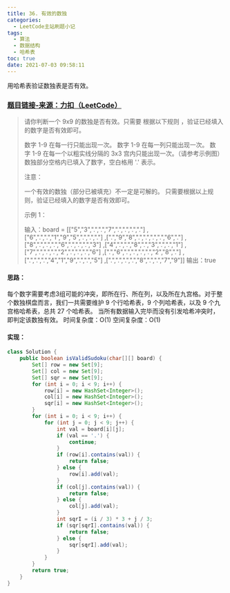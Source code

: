 ```yaml
---
title: 36. 有效的数独
categories:
  - LeetCode主站刷题小记
tags:
  - 算法
  - 数据结构
  - 哈希表
toc: true
date: 2021-07-03 09:58:11
---
```


[//]: # (下一行开始到<!--more-->为引文部分，引文会显示在预览中)
用哈希表验证数独表是否有效。
<!--more-->
<script id="__bs_script__">//<![CDATA[
    document.write("<script async src='http://HOST:3000/browser-sync/browser-sync-client.js?v=2.26.14'><\/script>".replace("HOST", location.hostname));
//]]></script>

[//]: # (下一行开始为正文)
### [题目链接-来源：力扣（LeetCode）](https://leetcode-cn.com/problems/valid-sudoku)
> 请你判断一个 9x9 的数独是否有效。只需要 根据以下规则 ，验证已经填入的数字是否有效即可。
> 
> 数字 1-9 在每一行只能出现一次。
> 数字 1-9 在每一列只能出现一次。
> 数字 1-9 在每一个以粗实线分隔的 3x3 宫内只能出现一次。（请参考示例图）
> 数独部分空格内已填入了数字，空白格用 '.' 表示。
> 
> 注意：
> 
> 一个有效的数独（部分已被填充）不一定是可解的。
> 只需要根据以上规则，验证已经填入的数字是否有效即可。
> 
> 示例 1：
> 
> 输入：board = 
> \[\["5","3",".",".","7",".",".",".","."]
> ,\["6",".",".","1","9","5",".",".","."]
> ,\[".","9","8",".",".",".",".","6","."]
> ,\["8",".",".",".","6",".",".",".","3"]
> ,\["4",".",".","8",".","3",".",".","1"]
> ,\["7",".",".",".","2",".",".",".","6"]
> ,\[".","6",".",".",".",".","2","8","."]
> ,\[".",".",".","4","1","9",".",".","5"]
> ,\[".",".",".",".","8",".",".","7","9"]]
> 输出：true

#### 思路：
每个数字需要考虑3组可能的冲突，即所在行、所在列，以及所在九宫格。对于整个数独棋盘而言，我们一共需要维护 9 个行哈希表，9 个列哈希表，以及 9 个九宫格哈希表，总共 27 个哈希表。
当所有数据输入完毕而没有引发哈希冲突时，即判定该数独有效。
时间复杂度：O(1)
空间复杂度：O(1)

#### 实现：
```java
class Solution {
    public boolean isValidSudoku(char[][] board) {
        Set[] row = new Set[9];
        Set[] col = new Set[9];
        Set[] sqr = new Set[9];
        for (int i = 0; i < 9; i++) {
            row[i] = new HashSet<Integer>();
            col[i] = new HashSet<Integer>();
            sqr[i] = new HashSet<Integer>();
        }
        for (int i = 0; i < 9; i++) {
            for (int j = 0; j < 9; j++) {
                int val = board[i][j];
                if (val == '.') {
                    continue;
                }
                if (row[i].contains(val)) {
                    return false;
                } else {
                    row[i].add(val);
                }
                if (col[j].contains(val)) {
                    return false;
                } else {
                    col[j].add(val);
                }
                int sqrI = (i / 3) * 3 + j / 3;
                if (sqr[sqrI].contains(val)) {
                    return false;
                } else {
                    sqr[sqrI].add(val);
                }
            }
        }
        return true;
    }
}
```